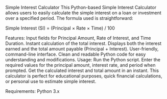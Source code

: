 Simple Interest Calculator
This Python-based Simple Interest Calculator allows users to easily calculate the simple interest on a loan or investment over a specified period. The formula used is straightforward:

Simple Interest (SI) = (Principal × Rate × Time) / 100

Features:
Input fields for Principal Amount, Rate of Interest, and Time Duration.
Instant calculation of the total interest.
Displays both the interest earned and the total amount payable (Principal + Interest).
User-friendly, command-line interface.
Clean and readable Python code for easy understanding and modifications.
Usage:
Run the Python script.
Enter the required values for the principal amount, interest rate, and period when prompted.
Get the calculated interest and total amount in an instant.
This calculator is perfect for educational purposes, quick financial calculations, or personal use to estimate simple interest.

Requirements:
Python 3.x
